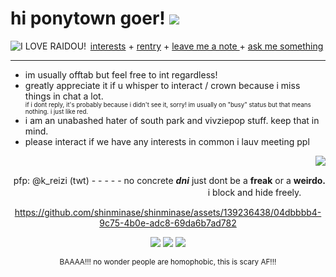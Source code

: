 <html> 
  <body>
<h1>hi ponytown goer! <a href="https://www.youtube.com/watch?v=uKbRXeJ9lv4"><img src="https://cdn.discordapp.com/attachments/1125236966267564184/1128901462001471589/blackcat.png"></a> </h1>
 <div align="center">  <a href="https://rentry.co/serphs" target="_blank"><img src="https://64.media.tumblr.com/8724be6bad564b50c18cea15dc0fc187/tumblr_n1xhlf8rAo1ttjo3ko1_r1_250.gifv" align="left" alt="I LOVE RAIDOU!"></a> <a href="https://rentry.co/runoinchrests" target="_blank">interests</a> + <a href="https://rentry.co/shinjiru" target="_blank">rentry</a> + <a href="https://shinminase.123guestbook.com/" target="_blank"> leave me a note </a> + <a href="https://curiouscat.live/shinminase" target="_blank"> ask me something </a> </div>
  <hr size="1" >
  <ul>
  <li> im usually offtab but feel free to int regardless! </li>
    <li> greatly appreciate it if u whisper to interact / crown because i miss things in chat a lot.</li>
    <sub><sup> if i dont reply, it's probably because i didn't see it, sorry! im usually on "busy" status but that means nothing. i just like red. </sup></sub>
    <li> i am an unabashed hater of south park and vivziepop stuff. keep that in mind. </li>
    <li> please interact if we have any interests in common i lauv meeting ppl </li>
  </ul>
  <img src="https://shishka.neocities.org/shishka/img/videogames/79.gif" align="right"> <div align="right">
    <br>
    <p> pfp: @k_reizi (twt) - - - - -  no concrete <b><em>dni</em></b> just dont be a <b>freak</b> or a <b>weirdo.</b> i block and hide freely.ㅤㅤㅤ </p>
  </div>

<div align="center">


https://github.com/shinminase/shinminase/assets/139236438/04dbbbb4-9c75-4b0e-adc8-69da6b7ad782


<img src="https://shishka.neocities.org/shishka/img/buttons/279.gif"> <img src="https://shishka.neocities.org/shishka/img/buttons/280.gif"> <img src="https://shishka.neocities.org/shishka/img/buttons/281.gif">
</div>
<div align="center"> <sub> BAAAA!!! no wonder people are homophobic, this is scary AF!!! </sub> </div>
</body>
</html>

